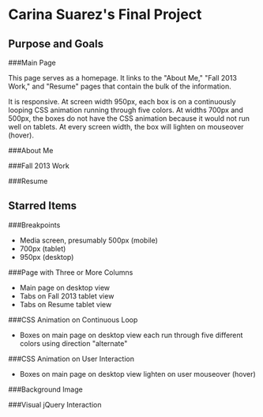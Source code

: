 Carina Suarez's Final Project
=============================

Purpose and Goals
-----------------

###Main Page

This page serves as a homepage.  It links to the "About Me," "Fall 2013 Work," and "Resume" pages that contain the bulk of the information.

It is responsive.  At screen width 950px, each box is on a continuously looping CSS animation running through five colors.  At widths 700px and 500px, the boxes do not have the CSS animation because it would not run well on tablets.  At every screen width, the box will lighten on mouseover (hover).

###About Me

###Fall 2013 Work

###Resume

Starred Items
-------------

###Breakpoints
* Media screen, presumably 500px (mobile)
* 700px (tablet)
* 950px (desktop)

###Page with Three or More Columns
* Main page on desktop view
* Tabs on Fall 2013 tablet view
* Tabs on Resume tablet view

###CSS Animation on Continuous Loop
* Boxes on main page on desktop view each run through five different colors using direction "alternate"

###CSS Animation on User Interaction
* Boxes on main page on desktop view lighten on user mouseover (hover)

###Background Image

###Visual jQuery Interaction